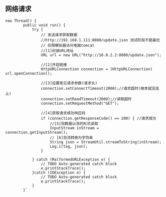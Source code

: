 ## 网络请求 #

    new Thread() {
			public void run() {
				try {
					// 发送请求获取数据
					//http://192.168.1.111:8080/update.json 测试阶段不是最优
					// 仅限模拟器访问电脑tomcat
					//[1]封装URL地址
					URL url = new URL("http://10.0.2.2:8080/update.json");
					
					//[2]开启链接
					HttpURLConnection connection = (HttpURLConnection) url.openConnection();
					
					//[3]设置常见请求参数(请求头)
					connection.setConnectTimeout(2000);//请求超时(根本就没连上)
					connection.setReadTimeout(2000);//读取超时
					connection.setRequestMethod("GET");
					
					//[4]获取请求成功响应码
					if (connection.getResponseCode() == 200) { //请求成功
						//[5]将数据以流的形式读取
						InputStream inStream = connection.getInputStream();
						// [6]将流转换为字符串
						String json = StreamUtil.streamToString(inStream);
						Log.i(tag, json);
					}
					
				} catch (MalformedURLException e) {
					// TODO Auto-generated catch block
					e.printStackTrace();
				}catch (IOException e) {
					// TODO Auto-generated catch block
					e.printStackTrace();
				}
			}`